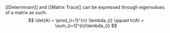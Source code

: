 
[[Determinant]] and [[Matrix Trace]] can be expressed through eigenvalues of a matrix as such:
$$
\det(A) = \prod_{i=1}^{n} \lambda_{i} \qquad tr(A) = \sum_{i=1}^{n}\lambda_{i}
$$
